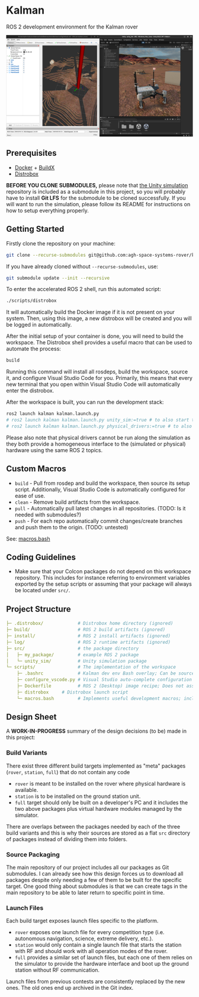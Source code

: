 # Kalman

ROS 2 development environment for the Kalman rover

![](./docs/cover.png)

## Prerequisites

- [Docker](https://www.docker.com/) + [BuildX](https://github.com/docker/buildx)
- [Distrobox](https://github.com/89luca89/distrobox)

**BEFORE YOU CLONE SUBMODULES,** please note that [the Unity simulation](https://github.com/agh-space-systems-rover/unity_sim) repository is included as a submodule in this project, so you will probably have to install **Git LFS** for the submodule to be cloned successfully. If you will want to run the simulation, please follow its README for instructions on how to setup everything properly.

## Getting Started

Firstly clone the repository on your machine:
```bash
git clone --recurse-submodules git@github.com:agh-space-systems-rover/kalman.git
```

If you have already cloned without `--recurse-submodules`, use:
```bash
git submodule update --init --recursive
```

To enter the accelerated ROS 2 shell, run this automated script:
```bash
./scripts/distrobox
```
It will automatically build the Docker image if it is not present on your system.
Then, using this image, a new distrobox will be created and you will be logged in automatically.

After the initial setup of your container is done, you will need to build the workspace.
The Distrobox shell provides a useful macro that can be used to automate the process:
```bash
build
```
Running this command will install all rosdeps, build the workspace, source it, and configure Visual Studio Code for you.
Primarily, this means that every new terminal that you open within Visual Studio Code will automatically enter the distrobox.

After the workspace is built, you can run the development stack:
```bash
ros2 launch kalman kalman.launch.py
# ros2 launch kalman kalman.launch.py unity_sim:=true # to also start the simulation
# ros2 launch kalman kalman.launch.py physical_drivers:=true # to also start the physical drivers
```
Please also note that physical drivers cannot be run along the simulation as they both provide a homogeneous interface to the (simulated or physical) hardware using the same ROS 2 topics.

## Custom Macros

- `build` - Pull from rosdep and build the workspace, then source its setup script. Additionally, Visual Studio Code is automatically configured for ease of use.
- `clean` - Remove build artifacts from the workspace.
- `pull` - Automatically pull latest changes in all repositories. (TODO: Is it needed with submodules?)
- `push` - For each repo automatically commit changes/create branches and push them to the origin. (TODO: untested)

See: [macros.bash](/scripts/macros.bash)

## Coding Guidelines

- Make sure that your Colcon packages do not depend on this workspace repository. This includes for instance referring to environment variables exported by the setup scripts or assuming that your package will always be located under `src/`.

## Project Structure

```yaml
├─ .distrobox/             # Distrobox home directory (ignored)
├─ build/                  # ROS 2 build artifacts (ignored)
├─ install/                # ROS 2 install artifacts (ignored)
├─ log/                    # ROS 2 runtime artifacts (ignored)
├─ src/                    # the package directory
│   ├─ my_package/         # example ROS 2 package
│   └─ unity_sim/          # Unity simulation package
└─ scripts/                # The implementation of the workspace
    ├─ .bashrc             # Kalman dev env Bash overlay; Can be sourced both from Distrobox or from a standalone system.
    ├─ configure_vscode.py # Visual Studio auto-complete configuration script; called from macros.bash
    ├─ Dockerfile          # ROS 2 (Desktop) image recipe; Does not assume Distrobox.
    ├─ distrobox     # Distrobox launch script
    └─ macros.bash         # Implements useful development macros; included by .bashrc
```

## Design Sheet

A **WORK-IN-PROGRESS** summary of the design decisions (to be) made in this project:

### Build Variants

There exist three different build targets implemented as "meta" packages (`rover`, `station`, `full`) that do not contain any code

- `rover` is meant to be installed on the rover where physical hardware is available.
- `station` is to be installed on the ground station unit.
- `full` target should only be built on a developer's PC and it includes the two above packages plus virtual hardware modules managed by the simulator.

There are overlaps between the packages needed by each of the three build variants and this is why their sources are stored as a flat `src` directory of packages instead of dividing them into folders.

###  Source Packaging

The main repository of our project includes all our packages as Git submodules. I can already see how this design forces us to download all packages despite only needing a few of them to be built for the specific target. One good thing about submodules is that we can create tags in the main repository to be able to later return to specific point in time.

###  Launch Files

Each build target exposes launch files specific to the platform.

- `rover` exposes one launch file for every competition type (i.e. autonomous navigation, science, extreme delivery, etc.).
- `station` would only contain a single launch file that starts the station with RF and should work with all operation modes of the rover.
- `full` provides a similar set of launch files, but each one of them relies on the simulator to provide the hardware interface and boot up the ground station without RF communication.

Launch files from previous contests are consistently replaced by the new ones. The old ones end up archived in the Git index.
